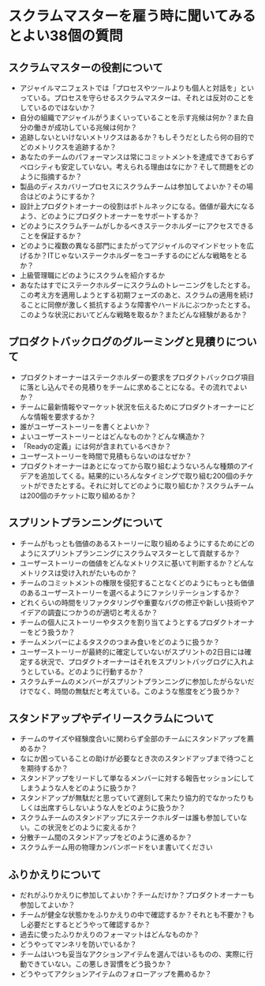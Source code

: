 # スクラムマスターを雇う時に聞いてみるとよい38個の質問

## スクラムマスターの役割について
- アジャイルマニフェストでは「プロセスやツールよりも個人と対話を」といっている。プロセスを守らせるスクラムマスターは、それとは反対のことをしているのではないか？
- 自分の組織でアジャイルがうまくいっていることを示す兆候は何か？また自分の働きが成功している兆候は何か？
- 追跡しないといけないメトリクスはあるか？もしそうだとしたら何の目的でどのメトリクスを追跡するか？
- あなたのチームのパフォーマンスは常にコミットメントを達成できておらずベロシティも安定していない。考えられる理由はなにか？そして問題をどのように指摘するか？
- 製品のディスカバリープロセスにスクラムチームは参加してよいか？その場合はどのようにするか？
- 設計上プロダクトオーナーの役割はボトルネックになる。価値が最大になるよう、どのようにプロダクトオーナーをサポートするか？
- どのようにスクラムチームがしかるべきステークホルダーにアクセスできることを保証するか？
- どのように複数の異なる部門にまたがってアジャイルのマインドセットを広げるか？ITじゃないステークホルダーをコーチするのにどんな戦略をとるか？
- 上級管理職にどのようにスクラムを紹介するか
- あなたはすでにステークホルダーにスクラムのトレーニングをしたとする。この考え方を適用しようとする初期フェーズのあと、スクラムの適用を続けることに同僚が激しく抵抗するような障害やハードルにぶつかったとする。このような状況においてどんな戦略を取るか？またどんな経験があるか？

## プロダクトバックログのグルーミングと見積りについて
- プロダクトオーナーはステークホルダーの要求をプロダクトバックログ項目に落とし込んでその見積りをチームに求めることになる。その流れでよいか？
- チームに最新情報やマーケット状況を伝えるためにプロダクトオーナーにどんな情報を要求するか？
- 誰がユーザーストーリーを書くとよいか？
- よいユーザーストーリーとはどんなものか？どんな構造か？
- 「Readyの定義」には何が含まれているべきか？
- ユーザーストーリーを時間で見積もらないのはなぜか？
- プロダクトオーナーはあとになってから取り組むようないろんな種類のアイデアを追加してくる。結果的にいろんなタイミングで取り組む200個のチケットができたとする。それに対してどのように取り組むか？スクラムチームは200個のチケットに取り組めるか？

## スプリントプランニングについて
- チームがもっとも価値のあるストーリーに取り組めるようにするためにどのようにスプリントプランニングにスクラムマスターとして貢献するか？
- ユーザーストーリーの価値をどんなメトリクスに基いて判断するか？どんなメトリクスは受け入れがたいものか？
- チームのコミットメントの権限を侵犯することなくどのようにもっとも価値のあるユーザーストーリーを選べるようにファシリテーションするか？
- どれくらいの時間をリファクタリングや重要なバグの修正や新しい技術やアイデアの調査につかうのが適切と考えるか？
- チームの個人にストーリーやタスクを割り当てようとするプロダクトオーナーをどう扱うか？
- チームメンバーによるタスクのつまみ食いをどのように扱うか？
- ユーザーストーリーが最終的に確定していないがスプリントの2日目には確定する状況で、プロダクトオーナーはそれをスプリントバッグログに入れようとしている。どのように行動するか？
- スクラムチームのメンバーがスプリントプランニングに参加したがらないだけでなく、時間の無駄だと考えている。このような態度をどう扱うか？

## スタンドアップやデイリースクラムについて
- チームのサイズや経験度合いに関わらず全部のチームにスタンドアップを薦めるか？
- なにか困っていることの助けが必要なとき次のスタンドアップまで待つことを期待するか？
- スタンドアップをリードして単なるメンバーに対する報告セッションにしてしまうような人をどのように扱うか？
- スタンドアップが無駄だと思っていて遅刻して来たり協力的でなかったりもしくは出席すらしないような人をどのように扱うか？
- スクラムチームのスタンドアップにステークホルダーは誰も参加していない。この状況をどのように変えるか？
- 分散チーム間のスタンドアップをどのように進めるか？
- スクラムチーム用の物理カンバンボードをいま書いてください

## ふりかえりについて
- だれがふりかえりに参加してよいか？チームだけか？プロダクトオーナーも参加してよいか？
- チームが健全な状態かをふりかえりの中で確認するか？それとも不要か？もし必要だとするとどうやって確認するか？
- 過去に使ったふりかえりのフォーマットはどんなものか？
- どうやってマンネリを防いでいるか？
- チームはいつも妥当なアクションアイテムを選んではいるものの、実際に行動できていない。この悪しき習慣をどう扱うか？
- どうやってアクションアイテムのフォローアップを薦めるか？